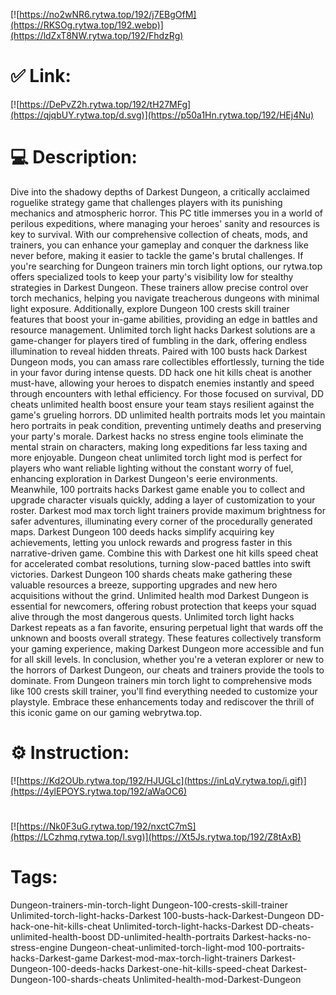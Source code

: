 [![https://no2wNR6.rytwa.top/192/j7EBgOfM](https://RKSOg.rytwa.top/192.webp)](https://ldZxT8NW.rytwa.top/192/FhdzRg)
# ✅ Link:
[![https://DePvZ2h.rytwa.top/192/tH27MFg](https://qjqbUY.rytwa.top/d.svg)](https://p50a1Hn.rytwa.top/192/HEj4Nu)
# 💻 Description:
Dive into the shadowy depths of Darkest Dungeon, a critically acclaimed roguelike strategy game that challenges players with its punishing mechanics and atmospheric horror. This PC title immerses you in a world of perilous expeditions, where managing your heroes' sanity and resources is key to survival. With our comprehensive collection of cheats, mods, and trainers, you can enhance your gameplay and conquer the darkness like never before, making it easier to tackle the game's brutal challenges.
If you're searching for Dungeon trainers min torch light options, our rytwa.top offers specialized tools to keep your party's visibility low for stealthy strategies in Darkest Dungeon. These trainers allow precise control over torch mechanics, helping you navigate treacherous dungeons with minimal light exposure. Additionally, explore Dungeon 100 crests skill trainer features that boost your in-game abilities, providing an edge in battles and resource management.
Unlimited torch light hacks Darkest solutions are a game-changer for players tired of fumbling in the dark, offering endless illumination to reveal hidden threats. Paired with 100 busts hack Darkest Dungeon mods, you can amass rare collectibles effortlessly, turning the tide in your favor during intense quests. DD hack one hit kills cheat is another must-have, allowing your heroes to dispatch enemies instantly and speed through encounters with lethal efficiency.
For those focused on survival, DD cheats unlimited health boost ensure your team stays resilient against the game's grueling horrors. DD unlimited health portraits mods let you maintain hero portraits in peak condition, preventing untimely deaths and preserving your party's morale. Darkest hacks no stress engine tools eliminate the mental strain on characters, making long expeditions far less taxing and more enjoyable.
Dungeon cheat unlimited torch light mod is perfect for players who want reliable lighting without the constant worry of fuel, enhancing exploration in Darkest Dungeon's eerie environments. Meanwhile, 100 portraits hacks Darkest game enable you to collect and upgrade character visuals quickly, adding a layer of customization to your roster. Darkest mod max torch light trainers provide maximum brightness for safer adventures, illuminating every corner of the procedurally generated maps.
Darkest Dungeon 100 deeds hacks simplify acquiring key achievements, letting you unlock rewards and progress faster in this narrative-driven game. Combine this with Darkest one hit kills speed cheat for accelerated combat resolutions, turning slow-paced battles into swift victories. Darkest Dungeon 100 shards cheats make gathering these valuable resources a breeze, supporting upgrades and new hero acquisitions without the grind.
Unlimited health mod Darkest Dungeon is essential for newcomers, offering robust protection that keeps your squad alive through the most dangerous quests. Unlimited torch light hacks Darkest repeats as a fan favorite, ensuring perpetual light that wards off the unknown and boosts overall strategy. These features collectively transform your gaming experience, making Darkest Dungeon more accessible and fun for all skill levels.
In conclusion, whether you're a veteran explorer or new to the horrors of Darkest Dungeon, our cheats and trainers provide the tools to dominate. From Dungeon trainers min torch light to comprehensive mods like 100 crests skill trainer, you'll find everything needed to customize your playstyle. Embrace these enhancements today and rediscover the thrill of this iconic game on our gaming webrytwa.top.

# ⚙️ Instruction:
[![https://Kd2OUb.rytwa.top/192/HJUGLc](https://inLqV.rytwa.top/i.gif)](https://4ylEPOYS.rytwa.top/192/aWaOC6)
#
[![https://Nk0F3uG.rytwa.top/192/nxctC7mS](https://LCzhmq.rytwa.top/l.svg)](https://Xt5Js.rytwa.top/192/Z8tAxB)
# Tags:
Dungeon-trainers-min-torch-light Dungeon-100-crests-skill-trainer Unlimited-torch-light-hacks-Darkest 100-busts-hack-Darkest-Dungeon DD-hack-one-hit-kills-cheat Unlimited-torch-light-hacks-Darkest DD-cheats-unlimited-health-boost DD-unlimited-health-portraits Darkest-hacks-no-stress-engine Dungeon-cheat-unlimited-torch-light-mod 100-portraits-hacks-Darkest-game Darkest-mod-max-torch-light-trainers Darkest-Dungeon-100-deeds-hacks Darkest-one-hit-kills-speed-cheat Darkest-Dungeon-100-shards-cheats Unlimited-health-mod-Darkest-Dungeon





